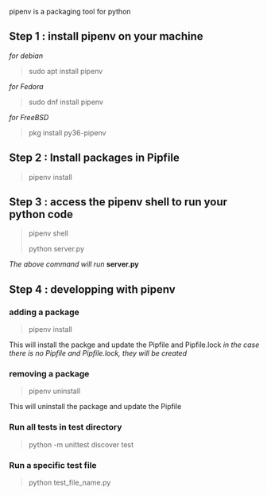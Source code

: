 pipenv is a packaging tool for python
## Step 1 : install pipenv on your machine
*for debian*
>sudo apt install pipenv
>
*for Fedora*
>sudo dnf install pipenv
>
*for FreeBSD*
>pkg install py36-pipenv
>
## Step 2 : Install packages in Pipfile
>pipenv install

## Step 3 : access the pipenv shell to run your python code
>pipenv shell
>
>python server.py
>
*The above command will run*  __server.py__

## Step 4 : developping with pipenv

### adding a package 
>pipenv install <PACKAGE>

This will install the packge and update the Pipfile and Pipfile.lock
_in the case there is no Pipfile and Pipfile.lock, they will be created_

### removing a package
>pipenv uninstall <PACKAGE>
>
This will uninstall the package and update the Pipfile

### Run all tests in test directory
>python -m unittest discover test

### Run a specific test file
>python test_file_name.py 

